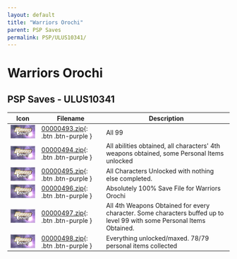 ```yaml
---
layout: default
title: "Warriors Orochi"
parent: PSP Saves
permalink: PSP/ULUS10341/
---
```

# Warriors Orochi

## PSP Saves - ULUS10341

| Icon | Filename | Description |
|------|----------|-------------|
| ![Warriors Orochi](ICON0.PNG) | [00000493.zip](00000493.zip){: .btn .btn-purple } | All 99 |
| ![Warriors Orochi](ICON0.PNG) | [00000494.zip](00000494.zip){: .btn .btn-purple } | All abilities obtained, all characters' 4th weapons obtained, some Personal Items unlocked |
| ![Warriors Orochi](ICON0.PNG) | [00000495.zip](00000495.zip){: .btn .btn-purple } | All Characters Unlocked with nothing else completed. |
| ![Warriors Orochi](ICON0.PNG) | [00000496.zip](00000496.zip){: .btn .btn-purple } | Absolutely 100% Save File for Warriors Orochi |
| ![Warriors Orochi](ICON0.PNG) | [00000497.zip](00000497.zip){: .btn .btn-purple } | All 4th Weapons Obtained for every character. Some characters buffed up to level 99 with some Personal Items Obtained. |
| ![Warriors Orochi](ICON0.PNG) | [00000498.zip](00000498.zip){: .btn .btn-purple } | Everything unlocked/maxed. 78/79 personal items collected |
